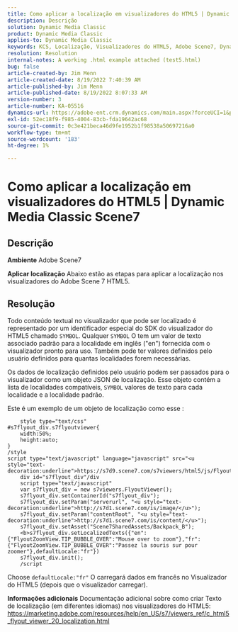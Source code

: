 ```yaml
---
title: Como aplicar a localização em visualizadores do HTML5 | Dynamic Media Classic Scene7
description: Descrição
solution: Dynamic Media Classic
product: Dynamic Media Classic
applies-to: Dynamic Media Classic
keywords: KCS, Localização, Visualizadores do HTML5, Adobe Scene7, Dynamic Media Classic
resolution: Resolution
internal-notes: A working .html example attached (test5.html)
bug: false
article-created-by: Jim Menn
article-created-date: 8/19/2022 7:40:39 AM
article-published-by: Jim Menn
article-published-date: 8/19/2022 8:07:33 AM
version-number: 3
article-number: KA-05516
dynamics-url: https://adobe-ent.crm.dynamics.com/main.aspx?forceUCI=1&pagetype=entityrecord&etn=knowledgearticle&id=37f9dc35-921f-ed11-b83e-0022480866ad
exl-id: 52ec18f9-f985-4004-83cb-fda19642ac68
source-git-commit: 0c3e421beca46d9fe1952b1f98538a50697216a0
workflow-type: tm+mt
source-wordcount: '183'
ht-degree: 1%

---
```


# Como aplicar a localização em visualizadores do HTML5 | Dynamic Media Classic Scene7

## Descrição


<b>Ambiente</b>
Adobe Scene7

<b>Aplicar localização</b>
Abaixo estão as etapas para aplicar a localização nos visualizadores do Adobe Scene 7 HTML5.




## Resolução


Todo conteúdo textual no visualizador que pode ser localizado é representado por um identificador especial do SDK do visualizador do HTML5 chamado `SYMBOL`.
Qualquer `SYMBOL` O tem um valor de texto associado padrão para a localidade em inglês (&quot;en&quot;) fornecida com o visualizador pronto para uso. Também pode ter valores definidos pelo usuário definidos para quantas localidades forem necessárias.

Os dados de localização definidos pelo usuário podem ser passados para o visualizador como um objeto JSON de localização.
Esse objeto contém a lista de localidades compatíveis, `SYMBOL` valores de texto para cada localidade e a localidade padrão.

Este é um exemplo de um objeto de localização como esse :

```
    style type="text/css"
#s7flyout_div.s7flyoutviewer{
    width:50%;
    height:auto;
}
/style
script type="text/javascript" language="javascript" src="<u style="text-decoration:underline">https://s7d9.scene7.com/s7viewers/html5/js/FlyoutViewer.js</u>"/script
    div id="s7flyout_div"/div
    script type="text/javascript"
    var s7flyout_div = new s7viewers.FlyoutViewer();
    s7flyout_div.setContainerId("s7flyout_div");
    s7flyout_div.setParam("serverurl", "<u style="text-decoration:underline">http://s7d1.scene7.com/is/image/</u>");
    s7flyout_div.setParam("contentRoot", "<u style="text-decoration:underline">http://s7d1.scene7.com/is/content/</u>");
    s7flyout_div.setAsset("Scene7SharedAssets/Backpack_B");
    <b>s7flyout_div.setLocalizedTexts({"en":{"FlyoutZoomView.TIP_BUBBLE_OVER":"Mouse over to zoom"},"fr":{"FlyoutZoomView.TIP_BUBBLE_OVER":"Passez la souris sur pour zoomer"},defaultLocale:"fr"})
    s7flyout_div.init();
    /script
```

Choose `defaultLocale:"fr"` O carregará dados em francês no Visualizador do HTML5 (depois que o visualizador carregar).

<b>Informações adicionais</b>
Documentação adicional sobre como criar Texto de localização (em diferentes idiomas) nos visualizadores do HTML5: https://marketing.adobe.com/resources/help/en_US/s7/viewers_ref/c_html5_flyout_viewer_20_localization.html
